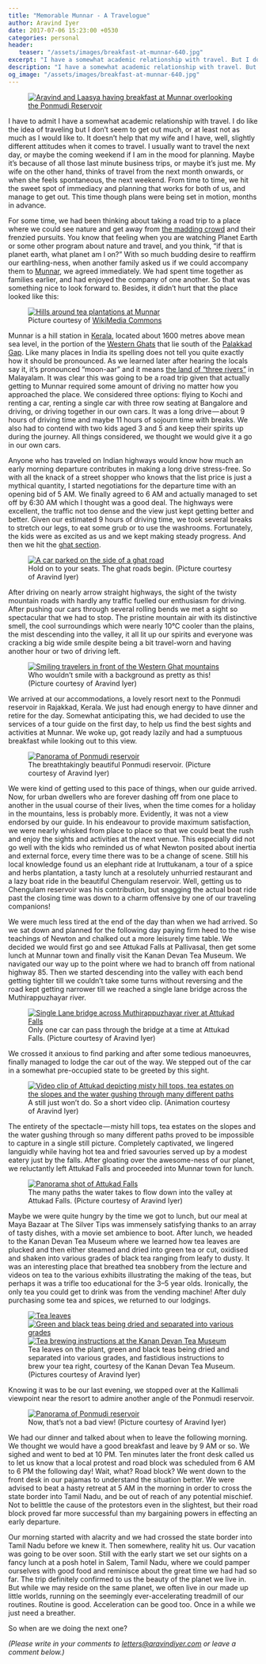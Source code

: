 ```yaml
---
title: "Memorable Munnar - A Travelogue"
author: Aravind Iyer
date: 2017-07-06 15:23:00 +0530
categories: personal
header:
   teaser: "/assets/images/breakfast-at-munnar-640.jpg"
excerpt: "I have a somewhat academic relationship with travel. But I do want to get away from the madding crowd and their frenzied pursuits. You know that feeling when you are watching Planet Earth and you think, 'If that is planet earth, what planet am I on?' With great desire to reaffirm our earthling-ness, when another family asked us to Munnar, we agreed immediately. Anyone who has traveled on Indian highways would know how an early morning departure makes a long drive stress-free. It did and Munnar was amazing fun! The trip definitely confirmed to us the beauty of the planet we live in. But while we may reside on the same planet, we often live in our made up little worlds, running on the seemingly ever-accelerating treadmill of our routines."
description: "I have a somewhat academic relationship with travel. But I do want to get away from the madding crowd and their frenzied pursuits. You know that feeling when you are watching Planet Earth and you think, 'If that is planet earth, what planet am I on?' With great desire to reaffirm our earthling-ness, when another family asked us to Munnar, we agreed immediately. Anyone who has traveled on Indian highways would know how an early morning departure makes a long drive stress-free. It did and Munnar was amazing fun! The trip definitely confirmed to us the beauty of the planet we live in. But while we may reside on the same planet, we often live in our made up little worlds, running on the seemingly ever-accelerating treadmill of our routines."
og_image: "/assets/images/breakfast-at-munnar-640.jpg"
---
```

<figure>
   <a href="/assets/images/breakfast-at-munnar.jpg">
      <img src="/assets/images/breakfast-at-munnar-640.jpg" alt="Aravind and Laasya having breakfast at Munnar overlooking the Ponmudi Reservoir">
   </a>
</figure>

I have to admit I have a somewhat academic relationship with travel. I do like the idea of traveling but I don’t seem to get out much, or at least not as much as I would like to. It doesn’t help that my wife and I have, well, slightly different attitudes when it comes to travel. I usually want to travel the next day, or maybe the coming weekend if I am in the mood for planning. Maybe it’s because of all those last minute business trips, or maybe it’s just me. My wife on the other hand, thinks of travel from the next month onwards, or when she feels spontaneous, the next weekend. From time to time, we hit the sweet spot of immediacy and planning that works for both of us, and manage to get out. This time though plans were being set in motion, months in advance.

For some time, we had been thinking about taking a road trip to a place where we could see nature and get away from [the madding crowd](http://www.phrases.org.uk/meanings/134150.html) and their frenzied pursuits. You know that feeling when you are watching Planet Earth or some other program about nature and travel, and you think, “if that is planet earth, what planet am I on?” With so much budding desire to reaffirm our earthling-ness, when another family asked us if we could accompany them to [Munnar](https://en.wikipedia.org/wiki/Munnar), we agreed immediately. We had spent time together as families earlier, and had enjoyed the company of one another. So that was something nice to look forward to. Besides, it didn’t hurt that the place looked like this:

<figure>
   <a href="/assets/images/Hills_around_the_tea_plantations_Munnar.jpg">
      <img src="/assets/images/Hills_around_the_tea_plantations_Munnar-640.jpg" alt="Hills around tea plantations at Munnar">
   </a>
   <figcaption>Picture courtesy of <a href="https://commons.wikimedia.org/wiki/File:Hills_around_the_tea_plantations,_Munnar.JPG">WikiMedia Commons</a></figcaption>
</figure>

Munnar is a hill station in [Kerala](https://en.wikipedia.org/wiki/Kerala), located about 1600 metres above mean sea level, in the portion of the [Western Ghats](https://en.wikipedia.org/wiki/Western_Ghats) that lie south of the [Palakkad Gap](https://en.wikipedia.org/wiki/Palakkad_Gap). Like many places in India its spelling does not tell you quite exactly how it should be pronounced. As we learned later after hearing the locals say it, it’s pronounced “moon-aar” and it means [the land of “three rivers”](https://getaway2india.wordpress.com/2010/01/12/munnar-the-land-of-the-3-rivers/) in Malayalam. It was clear this was going to be a road trip given that actually getting to Munnar required some amount of driving no matter how you approached the place. We considered three options: flying to Kochi and renting a car, renting a single car with three row seating at Bangalore and driving, or driving together in our own cars. It was a long drive — about 9 hours of driving time and maybe 11 hours of sojourn time with breaks. We also had to contend with two kids aged 3 and 5 and keep their spirits up during the journey. All things considered, we thought we would give it a go in our own cars.

Anyone who has traveled on Indian highways would know how much an early morning departure contributes in making a long drive stress-free. So with all the knack of a street shopper who knows that the list price is just a mythical quantity, I started negotiations for the departure time with an opening bid of 5 AM. We finally agreed to 6 AM and actually managed to set off by 6:30 AM which I thought was a good deal. The highways were excellent, the traffic not too dense and the view just kept getting better and better. Given our estimated 9 hours of driving time, we took several breaks to stretch our legs, to eat some grub or to use the washrooms. Fortunately, the kids were as excited as us and we kept making steady progress. And then we hit the [ghat section](https://en.wikipedia.org/wiki/Ghat_Roads).

<figure>
   <a href="/assets/images/ghat-road.jpg">
      <img src="/assets/images/ghat-road-640.jpg" alt="A car parked on the side of a ghat road">
   </a>
   <figcaption>Hold on to your seats. The ghat roads begin. (Picture courtesy of Aravind Iyer)</figcaption>
</figure>

After driving on nearly arrow straight highways, the sight of the twisty mountain roads with hardly any traffic fuelled our enthusiasm for driving. After pushing our cars through several rolling bends we met a sight so spectacular that we had to stop. The pristine mountain air with its distinctive smell, the cool surroundings which were nearly 10℃ cooler than the plains, the mist descending into the valley, it all lit up our spirits and everyone was cracking a big wide smile despite being a bit travel-worn and having another hour or two of driving left.

<figure>
   <a href="/assets/images/smiling-travelers.jpg">
      <img src="/assets/images/smiling-travelers-640.jpg" alt="Smiling travelers in front of the Western Ghat mountains">
   </a>
   <figcaption>Who wouldn’t smile with a background as pretty as this! (Picture courtesy of Aravind Iyer)</figcaption>
</figure>

We arrived at our accommodations, a lovely resort next to the Ponmudi reservoir in Rajakkad, Kerala. We just had enough energy to have dinner and retire for the day. Somewhat anticipating this, we had decided to use the services of a tour guide on the first day, to help us find the best sights and activities at Munnar. We woke up, got ready lazily and had a sumptuous breakfast while looking out to this view.

<figure>
   <a href="/assets/images/ponmudi-reservoir-pano.jpg">
      <img src="/assets/images/ponmudi-reservoir-pano-640.jpg" alt="Panorama of Ponmudi reservoir">
   </a>
   <figcaption>The breathtakingly beautiful Ponmudi reservoir. (Picture courtesy of Aravind Iyer)</figcaption>
</figure>

We were kind of getting used to this pace of things, when our guide arrived. Now, for urban dwellers who are forever dashing off from one place to another in the usual course of their lives, when the time comes for a holiday in the mountains, less is probably more. Evidently, it was not a view endorsed by our guide. In his endeavour to provide maximum satisfaction, we were nearly whisked from place to place so that we could beat the rush and enjoy the sights and activities at the next venue. This especially did not go well with the kids who reminded us of what Newton posited about inertia and external force, every time there was to be a change of scene. Still his local knowledge found us an elephant ride at Iruttukanam, a tour of a spice and herbs plantation, a tasty lunch at a resolutely unhurried restaurant and a lazy boat ride in the beautiful Chengulam reservoir. Well, getting us to Chengulam reservoir was his contribution, but snagging the actual boat ride past the closing time was down to a charm offensive by one of our traveling companions!

We were much less tired at the end of the day than when we had arrived. So we sat down and planned for the following day paying firm heed to the wise teachings of Newton and chalked out a more leisurely time table. We decided we would first go and see Attukad Falls at Pallivasal, then get some lunch at Munnar town and finally visit the Kanan Devan Tea Museum. We navigated our way up to the point where we had to branch off from national highway 85. Then we started descending into the valley with each bend getting tighter till we couldn’t take some turns without reversing and the road kept getting narrower till we reached a single lane bridge across the Muthirappuzhayar river.

<figure>
   <a href="/assets/images/single-lane-bridge.jpg">
      <img src="/assets/images/single-lane-bridge-640.jpg" alt="Single Lane bridge across Muthirappuzhayar river at Attukad Falls">
   </a>
   <figcaption>Only one car can pass through the bridge at a time at Attukad Falls. (Picture courtesy of Aravind Iyer)</figcaption>
</figure>

We crossed it anxious to find parking and after some tedious manoeuvres, finally managed to lodge the car out of the way. We stepped out of the car in a somewhat pre-occupied state to be greeted by this sight.

<figure>
   <a href="/assets/images/attukad-falls.gif">
      <img src="/assets/images/attukad-falls.gif" alt="Video clip of Attukad depicting misty hill tops, tea estates on the slopes and the water gushing through many different paths">
   </a>
   <figcaption>A still just won’t do. So a short video clip. (Animation courtesy of Aravind Iyer)</figcaption>
</figure>

The entirety of the spectacle — misty hill tops, tea estates on the slopes and the water gushing through so many different paths proved to be impossible to capture in a single still picture. Completely captivated, we lingered languidly while having hot tea and fried savouries served up by a modest eatery just by the falls. After gloating over the awesome-ness of our planet, we reluctantly left Attukad Falls and proceeded into Munnar town for lunch.

<figure>
   <a href="/assets/images/attukad-falls-pano.jpg">
      <img src="/assets/images/attukad-falls-pano-640.jpg" alt="Panorama shot of Attukad Falls">
   </a>
   <figcaption>The many paths the water takes to flow down into the valley at Attukad Falls. (Picture courtesy of Aravind Iyer)</figcaption>
</figure>

Maybe we were quite hungry by the time we got to lunch, but our meal at Maya Bazaar at The Silver Tips was immensely satisfying thanks to an array of tasty dishes, with a movie set ambience to boot. After lunch, we headed to the Kanan Devan Tea Museum where we learned how tea leaves are plucked and then either steamed and dried into green tea or cut, oxidised and shaken into various grades of black tea ranging from leafy to dusty. It was an interesting place that breathed tea snobbery from the lecture and videos on tea to the various exhibits illustrating the making of the teas, but perhaps it was a trifle too educational for the 3–5 year olds. Ironically, the only tea you could get to drink was from the vending machine! After duly purchasing some tea and spices, we returned to our lodgings.

<figure class="third">
   <a href="/assets/images/tea-leaves.jpg">
      <img src="/assets/images/tea-leaves-640.jpg" alt="Tea leaves">
   </a>
   <a href="/assets/images/drying-and-separating-tea.jpg">
      <img src="/assets/images/drying-and-separating-tea-640.jpg" alt="Green and black teas being dried and separated into various grades">
   </a>
   <a href="/assets/images/tea-brewing-instructions.jpg">
      <img src="/assets/images/tea-brewing-instructions-640.jpg" alt="Tea brewing instructions at the Kanan Devan Tea Museum">
   </a>
   <figcaption>Tea leaves on the plant, green and black teas being dried and separated into various grades, and fastidious instructions to brew your tea right, courtesy of the Kanan Devan Tea Museum. (Pictures courtesy of Aravind Iyer)</figcaption>
</figure>

Knowing it was to be our last evening, we stopped over at the Kallimali viewpoint near the resort to admire another angle of the Ponmudi reservoir.

<figure>
   <a href="/assets/images/ponmudi-reservoir-pano-2.jpg">
      <img src="/assets/images/ponmudi-reservoir-pano-2-640.jpg" alt="Panorama of Ponmudi reservoir">
   </a>
   <figcaption>Now, that’s not a bad view! (Picture courtesy of Aravind Iyer)</figcaption>
</figure>

We had our dinner and talked about when to leave the following morning. We thought we would have a good breakfast and leave by 9 AM or so. We sighed and went to bed at 10 PM. Ten minutes later the front desk called us to let us know that a local protest and road block was scheduled from 6 AM to 6 PM the following day! Wait, what? Road block? We went down to the front desk in our pajamas to understand the situation better. We were advised to beat a hasty retreat at 5 AM in the morning in order to cross the state border into Tamil Nadu, and be out of reach of any potential mischief. Not to belittle the cause of the protestors even in the slightest, but their road block proved far more successful than my bargaining powers in effecting an early departure.

Our morning started with alacrity and we had crossed the state border into Tamil Nadu before we knew it. Then somewhere, reality hit us. Our vacation was going to be over soon. Still with the early start we set our sights on a fancy lunch at a posh hotel in Salem, Tamil Nadu, where we could pamper ourselves with good food and reminisce about the great time we had had so far. The trip definitely confirmed to us the beauty of the planet we live in. But while we may reside on the same planet, we often live in our made up little worlds, running on the seemingly ever-accelerating treadmill of our routines. Routine is good. Acceleration can be good too. Once in a while we just need a breather.

So when are we doing the next one?

*(Please write in your comments to [letters@aravindiyer.com](mailto:letters@aravindiyer.com) or leave a comment below.)*
